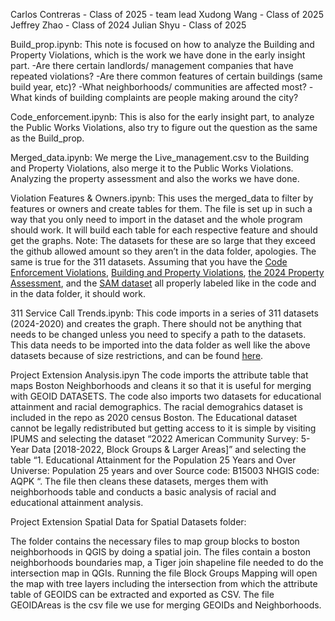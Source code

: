 Carlos Contreras - Class of 2025 - team lead 
Xudong Wang - Class of 2025
Jeffrey Zhao - Class of 2024 
Julian Shyu - Class of 2025

Build_prop.ipynb: 
This note is focused on how to analyze the Building and Property Violations, which is the work we have done in the early insight part.
-Are there certain landlords/ management companies that have repeated violations?
-Are there common features of certain buildings (same build year, etc)?
-What neighborhoods/ communities are affected most?
-What kinds of building complaints are people making around the city?

Code_enforcement.ipynb:
This is also for the early insight part, to analyze the Public Works Violations, also try to figure out the question as the same as the Build_prop.

Merged_data.ipynb:
We merge the Live_management.csv to the Building and Property Violations, also merge it to the Public Works Violations. Analyzing the property assessment and also the works we have done.

Violation Features & Owners.ipynb:
This uses the merged_data to filter by features or owners and create tables for them. The file is set up in such a way that you only need to import in the dataset and the whole program should work. It will build each table for each respective feature and should get the graphs. Note: The datasets for these are so large that they exceed the github allowed amount so they aren’t in the data folder, apologies. The same is true for the 311 datasets. Assuming that you have the [Code Enforcement Violations]([url](https://data.boston.gov/dataset/public-works-violations)), [Building and Property Violations]([url](https://data.boston.gov/dataset/building-and-property-violations1)), [the 2024 Property Assessment]([url](https://data.boston.gov/dataset/property-assessment)), and the [SAM dataset]([url](https://data.boston.gov/dataset/live-street-address-management-sam-addresses/resource/6d6cfc99-6f26-4974-bbb3-17b5dbad49a9)) all properly labeled like in the code and in the data folder, it should work.

311 Service Call Trends.ipynb:
This code imports in a series of 311 datasets (2024-2020) and creates the graph. There should not be anything that needs to be changed unless you need to specify a path to the datasets. This data needs to be imported into the data folder as well like the above datasets because of size restrictions, and can be found [here]([url](https://data.boston.gov/dataset/311-service-requests)).



Project Extension Analysis.ipyn 
The code imports the attribute table that maps Boston Neighborhoods and cleans it so that it is useful for merging with GEOID DATASETS. The code also imports two datasets for educational attainment and racial demographics. The racial demograhics dataset is included in the repo as 2020 census Boston. The Educational dataset cannot be legally redistributed but getting access to it is simple by visiting IPUMS and selecting the dataset “2022 American Community Survey: 5-Year Data [2018-2022, Block Groups & Larger Areas]” and selecting the table “1. Educational Attainment for the Population 25 Years and Over
   Universe:    Population 25 years and over
   Source code: B15003
   NHGIS code:  AQPK
“. The file then cleans these datasets, merges them with neighborhoods table and conducts a basic analysis of racial and educational attainment analysis. 

Project Extension Spatial Data for Spatial Datasets folder:

The folder contains the necessary files to map group blocks to boston neighborhoods in QGIS by doing a spatial join. The files contain a boston neighborhoods boundaries map, a Tiger join shapeline file needed to do the intersection map in QGIs. 
Running the file Block Groups Mapping will open the map with tree layers including the intersection from which the attribute table of GEOIDS can be extracted and exported as CSV.
The file GEOIDAreas is the csv file we use for merging GEOIDs and Neighborhoods. 
